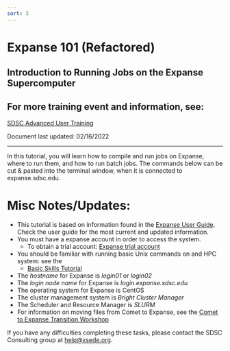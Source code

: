 ```yaml
---
sort: 3
---
```

# Expanse 101 (Refactored)
## Introduction to Running Jobs on the Expanse Supercomputer

## For more training event and information, see:
[SDSC Advanced User Training](https://www.sdsc.edu/education_and_training/training_hpc.html)

Document last updated: 02/16/2022

<hr>
In this tutorial, you will learn how to compile and run jobs on Expanse,
where to run them, and how to run batch jobs. The commands below can be
cut & pasted into the terminal window, when it is connected to
expanse.sdsc.edu.

# Misc Notes/Updates:
* This tutorial is based on information found in the [Expanse User Guide](https://www.sdsc.edu/support/user_guides/expanse.html). Check the user guide for the most current and updated information.
* You must have a expanse account in order to access the system.
  * To obtain a trial account:
      [Expanse trial account](https://portal.xsede.org/allocations/startup#rapidaccess-trial)
*  You should be familiar with running basic Unix commands on and HPC system: see the
   *  [Basic Skills Tutorial](https://github.com/sdsc-hpc-training/basic_skills)
*  The *hostname* for Expanse is *login01* or *login02*
*  The *login node name* for Expanse is *login.expanse.sdsc.edu*
*  The operating system for Expanse is CentOS
*  The cluster management system is	*Bright Cluster Manager*
*  The Scheduler and Resource Manager	is *SLURM*
*  For information on moving files from Comet to Expanse, see the [Comet to Expanse
Transition Workshop](https://education.sdsc.edu/training/interactive/202010_comet_to_expanse/index.html)

If you have any difficulties completing these tasks, please contact the SDSC Consulting group at help@xsede.org.

